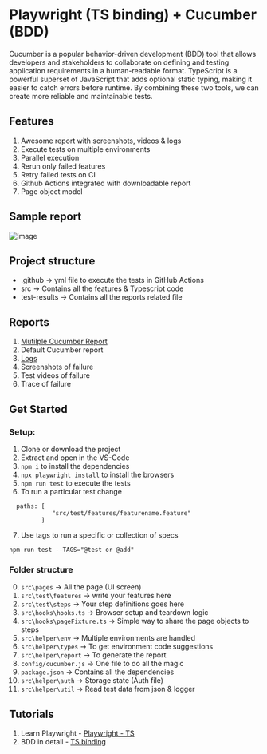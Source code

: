 # Playwright (TS binding) + Cucumber (BDD)

Cucumber is a popular behavior-driven development (BDD) tool that allows developers and stakeholders to collaborate on defining and testing application requirements in a human-readable format. 
TypeScript is a powerful superset of JavaScript that adds optional static typing, making it easier to catch errors before runtime. By combining these two tools, we can create more reliable and maintainable tests.

## Features

1. Awesome report with screenshots, videos & logs
2. Execute tests on multiple environments 
3. Parallel execution
4. Rerun only failed features
5. Retry failed tests on CI
6. Github Actions integrated with downloadable report
7. Page object model

## Sample report
![image](https://github.com/ortoniKC/Playwright_Cucumber_TS/assets/58769833/da2d9f5a-85e7-4695-8ce2-3378b692afc4)


## Project structure

- .github -> yml file to execute the tests in GitHub Actions
- src -> Contains all the features & Typescript code
- test-results -> Contains all the reports related file

## Reports

1. [Mutilple Cucumber Report](https://github.com/WasiqB/multiple-cucumber-html-reporter)
2. Default Cucumber report
3. [Logs](https://www.npmjs.com/package/winston)
4. Screenshots of failure
5. Test videos of failure
6. Trace of failure

## Get Started

### Setup:

1. Clone or download the project
2. Extract and open in the VS-Code
3. `npm i` to install the dependencies
4. `npx playwright install` to install the browsers
5. `npm run test` to execute the tests
6. To run a particular test change  
```
  paths: [
            "src/test/features/featurename.feature"
         ] 
```
7. Use tags to run a specific or collection of specs
```
npm run test --TAGS="@test or @add"
```

### Folder structure
0. `src\pages` -> All the page (UI screen)
1. `src\test\features` -> write your features here
2. `src\test\steps` -> Your step definitions goes here
3. `src\hooks\hooks.ts` -> Browser setup and teardown logic
4. `src\hooks\pageFixture.ts` -> Simple way to share the page objects to steps
5. `src\helper\env` -> Multiple environments are handled
6. `src\helper\types` -> To get environment code suggestions
7. `src\helper\report` -> To generate the report
8. `config/cucumber.js` -> One file to do all the magic
9. `package.json` -> Contains all the dependencies
10. `src\helper\auth` -> Storage state (Auth file)
11. `src\helper\util` -> Read test data from json & logger

## Tutorials
1. Learn Playwright - [Playwright - TS](https://youtube.com/playlist?list=PL699Xf-_ilW7EyC6lMuU4jelKemmS6KgD)
2. BDD in detail - [TS binding](https://youtube.com/playlist?list=PL699Xf-_ilW6KgK-S1l9ynOnBGiZl2Bsk)
